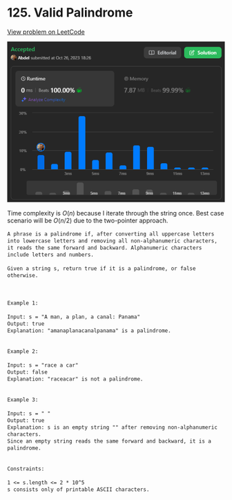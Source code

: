 # 125. Valid Palindrome

[View problem on LeetCode](https://leetcode.com/problems/valid-palindrome/)

![Submission](image.png)

Time complexity is $O(n)$ because I iterate through the string once. Best case scenario will be $O(n/2)$ due to the two-pointer approach.

```
A phrase is a palindrome if, after converting all uppercase letters into lowercase letters and removing all non-alphanumeric characters, it reads the same forward and backward. Alphanumeric characters include letters and numbers.

Given a string s, return true if it is a palindrome, or false otherwise.



Example 1:

Input: s = "A man, a plan, a canal: Panama"
Output: true
Explanation: "amanaplanacanalpanama" is a palindrome.


Example 2:

Input: s = "race a car"
Output: false
Explanation: "raceacar" is not a palindrome.


Example 3:

Input: s = " "
Output: true
Explanation: s is an empty string "" after removing non-alphanumeric characters.
Since an empty string reads the same forward and backward, it is a palindrome.


Constraints:

1 <= s.length <= 2 * 10^5
s consists only of printable ASCII characters.
```
